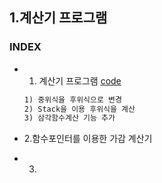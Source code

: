 ## 1.계산기 프로그램
### INDEX
* 1. 계산기 프로그램 [code](https://github.com/csbyun-data/C-Pro/edit/main/chap05/Calc/Calculation_formula.c)
    ```txt
  1) 중위식을 후위식으로 변경
  2) Stack을 이용 후위식을 계산
  3) 삼각함수계산 기능 추가
  ```

* 2.함수포인터를 이용한 가감 계산기
* 3. 
